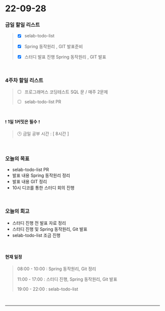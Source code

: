 # 22-09-28

### 금일 할일 리스트
> - [x]  selab-todo-list
>
> - [x]  Spring 동작원리 , GIT 발표준비
>
> - [x]  스터디 발표 진행 Spring 동작원리 , GIT 발표

<br/>

### 4주차 할일 리스트  

> - [ ]  프로그래머스 코딩테스트 SQL 문 / 매주 2문제  
>
> - [ ]  selab-todo-list PR

<br/>

❗ **1일 1커밋은 필수** ❗
> 🕒 금일 공부 시간 :  [ 8시간 ]    
  
<br/>

### 오늘의 목표
- selab-todo-list PR
- 발표 내용 Spring 동작원리 정리
- 발표 내용 GIT 정리
- 10시 디코를 통한 스터디 회의 진행

<br>

### 오늘의 회고
- 스터디 진행 전 발표 자료 정리
- 스터디 진행 및 Spring 동작원리, Git 발표
- selab-todo-list 조금 진행

<br>

#### 현재 일정  
> 08:00 - 10:00 : Spring 동작원리, Git 정리
>
> 11:00 - 17:00 : 스터디 진행, Spring 동작원리, Git 발표
>
> 19:00 - 22:00 : selab-todo-list

<br/>

------------  